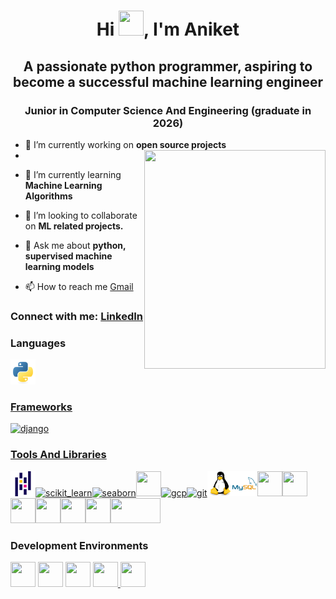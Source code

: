 <h1 align="center">Hi <img src = "https://media.tenor.com/InfbZnZgATIAAAAi/hand-gif.gif" height = "40" width = "40"/>, I'm Aniket</h1>
<h2 align="center">A passionate python programmer, aspiring to become a successful machine learning engineer</h2>
<h3 align = "center">Junior in Computer Science And Engineering (graduate in 2026)</h3>


- 🔭 I’m currently working on **open source projects**
- <div>
  <a href = "https://bleach.fandom.com/wiki/S%C5%8Dsuke_Aizen"><img align = "right" src = "https://media1.tenor.com/m/VdixkA4ki9IAAAAd/aizen.gif" height = "350" width = "290"/></a>
</div>

- 🌱 I’m currently learning **Machine Learning Algorithms**

- 👯 I’m looking to collaborate on **ML related projects.**

- 💬 Ask me about **python, supervised machine learning models**

- 📫 How to reach me <a href = "aniket22217pawar@gmail.com">Gmail</a>

<h3 align="left">Connect with me: <a href = "https://www.linkedin.com/in/aniketpawar705/">LinkedIn</a> </h3>
<p align="left">
</p>

<h3 align="left">Languages</h3>
<a href="https://www.python.org" target="_blank" rel="noreferrer"> <img src="https://raw.githubusercontent.com/devicons/devicon/master/icons/python/python-original.svg" alt="python" width="40" height="40"/> <br>
<h3 align = "left">Frameworks</h3>
<a href="https://www.djangoproject.com/" target="_blank" rel="noreferrer"> <img src="https://cdn.worldvectorlogo.com/logos/django.svg" alt="django" width="40" height="40"/>

<h3 aling = "left">Tools And Libraries</h3>
</a><a href="https://pandas.pydata.org/" target="_blank" rel="noreferrer"><img src="https://raw.githubusercontent.com/devicons/devicon/2ae2a900d2f041da66e950e4d48052658d850630/icons/pandas/pandas-original.svg" alt="pandas" width="40" height="40"/></a><a href="https://scikit-learn.org/" target="_blank" rel="noreferrer"><img src="https://upload.wikimedia.org/wikipedia/commons/0/05/Scikit_learn_logo_small.svg" alt="scikit_learn" width="40" height="40"/></a><a href="https://seaborn.pydata.org/" target="_blank" rel="noreferrer"><img src="https://seaborn.pydata.org/_images/logo-mark-lightbg.svg" alt="seaborn" width="40" height="40"/></a><a href="https://numpy.org"><img src="https://cdn.worldvectorlogo.com/logos/numpy-1.svg" width="40" height="40"/></a><a href="https://cloud.google.com" target="_blank" rel="noreferrer"><img src="https://www.vectorlogo.zone/logos/google_cloud/google_cloud-icon.svg" alt="gcp" width="40" height="40"/></a><a href="https://git-scm.com/" target="_blank" rel="noreferrer"><img src="https://www.vectorlogo.zone/logos/git-scm/git-scm-icon.svg" alt="git" width="40" height="40"/></a><a href="https://www.linux.org/" target="_blank" rel="noreferrer"><img src="https://raw.githubusercontent.com/devicons/devicon/master/icons/linux/linux-original.svg" alt="linux" width="40" height="40"/></a><a href="https://www.mysql.com/" target="_blank" rel="noreferrer"><img src="https://raw.githubusercontent.com/devicons/devicon/master/icons/mysql/mysql-original-wordmark.svg" alt="mysql" width="40" height="40"/></a><a href="https://github.com/" target="_blank"><img src="https://cdn.worldvectorlogo.com/logos/github-icon-2.svg" width="40" height="40"/></a><a href="https://html.com/" target="_blank"><img src="https://cdn.worldvectorlogo.com/logos/html-1.svg" width="40" height="40"/></a><a href="https://html.com/" target="_blank"><img src="https://cdn.worldvectorlogo.com/logos/css-3.svg" width="40" height="40"/></a><a href="https://console.firebase.google.com" target="_blank"><img src="https://www.svgrepo.com/show/353735/firebase.svg" width="40" height="40"/></a><a href="https://sqlite.org/" target="_blank"><img src="https://cdn.worldvectorlogo.com/logos/sqlite.svg" width="40" height="40"/></a><a href="https://www.selenium.dev/documentation/webdriver/" target="_blank"><img src="https://cdn.worldvectorlogo.com/logos/selenium-1.svg" width="40" height="40"/></a><a href = "https://streamlit.io/"><img src = "https://streamlit.io/images/brand/streamlit-logo-primary-colormark-lighttext.png" width="80" height="40"/></a>

<h3 aling = "left">Development Environments</h3>
<p> <a href = "https://code.visualstudio.com/docs" target="_blank"><img src = "https://cdn.worldvectorlogo.com/logos/visual-studio-code-1.svg" width = "40" height = "40"/></a> <a href = "https://www.jetbrains.com/pycharm/" target="_blank"> <img src = "https://cdn.worldvectorlogo.com/logos/jetbrains-pycharm.svg" width = "40" height = "40"/></a>
<a href = "https://www.microsoft.com/en-us/software-download/windows11"><img src = "https://cdn.worldvectorlogo.com/logos/microsoft-windows-22.svg" width = "40" height = "40"/></a> <a href = "https://ubuntu.com/"> <img src = "https://cdn.worldvectorlogo.com/logos/ubuntu-4.svg" width = "40" height = "40"/> </a> <a href = "https://www.debian.org/"> <img src = "https://cdn.worldvectorlogo.com/logos/debian-2.svg" width = "40" height = "40"/></a> </p>
